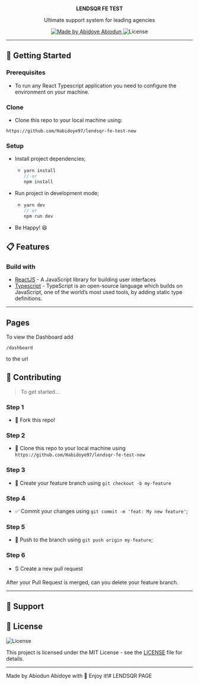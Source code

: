 <p align='center'> <strong> LENDSQR FE TEST </strong></p>
<p align="center">Ultimate support system for leading agencies</p>

<p align="center">
  <a href="https://github.com/Habidoye97">
    <img alt="Made by Abidoye Abiodun" src="https://img.shields.io/badge/-Github-5659EB?style=for-the-badge&logo=Github&logoColor=white&link=https://github.com/Habidoye97" />
  </a>
 
  
  <img alt="License" src="https://img.shields.io/badge/license-MIT-5965e0?style=for-the-badge&labelColor=5965e0&color=5965e0">
  <br />
 
</p>


---

## 🚀 Getting Started

### Prerequisites

- To run any React Typescript application you need to configure the environment on your machine.


### Clone

- Clone this repo to your local machine using:

```
https://github.com/Habidoye97/lendsqr-fe-test-new
```

### Setup

- Install project dependencies;
  - ```javascript
    yarn install
    // or
    npm install
    ```
- Run project in development mode;

  - ```javascript
    yarn dev
    // or
    npm run dev
    ```

- Be Happy! 😆

## 📋 Features

### Build with

- [ReactJS](https://reactjs.org/) - A JavaScript library for building user interfaces
- [Typescript](https://www.typescriptlang.org/) - TypeScript is an open-source language which builds on JavaScript, one of the world’s most used tools, by adding static type definitions.

---

## Pages

To view the Dashboard add 
```
/dashboard
``` 
to the url

## 🤔 Contributing

> To get started...

### Step 1

- 🍴 Fork this repo!

### Step 2

- 👯 Clone this repo to your local machine using `https://github.com/Habidoye97/lendsqr-fe-test-new`

### Step 3

- 🎋 Create your feature branch using `git checkout -b my-feature`

### Step 4

- ✅ Commit your changes using `git commit -m 'feat: My new feature'`;

### Step 5

- 📌 Push to the branch using `git push origin my-feature`;

### Step 6

- 🔃 Create a new pull request

After your Pull Request is merged, can you delete your feature branch.

---

## 📌 Support



## 📝 License

<img alt="License" src="https://img.shields.io/badge/license-MIT-%2304D361?color=rgb(89,101,224)">

This project is licensed under the MIT License - see the [LICENSE](LICENSE) file for details.

---

Made by Abiodun Abidoye with 💙 Enjoy it!# LENDSQR PAGE